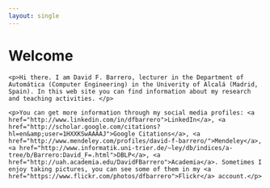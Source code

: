 ```yaml
---
layout: single
---
```


<div class="home">
    <h1>Welcome</h1>
    
    <p>Hi there. I am David F. Barrero, lecturer in the Department of Automática (Computer Engineering) in the Univerity of Alcalá (Madrid, Spain). In this web site you can find information about my research and teaching activities. </p>

    <p>You can get more information through my social media profiles: <a href="http://www.linkedin.com/in/dfbarrero">LinkedIn</a>, <a href="http://scholar.google.com/citations?hl=en&amp;user=1HXXKSwAAAAJ">Google Citations</a>, <a href="http://www.mendeley.com/profiles/david-f-barrero/">Mendeley</a>, <a href="http://www.informatik.uni-trier.de/~ley/db/indices/a-tree/b/Barrero:David_F=.html">DBLP</a>, <a href="http://uah.academia.edu/DavidFBarrero">Academia</a>. Sometimes I enjoy taking pictures, you can see some of them in my <a href="https://www.flickr.com/photos/dfbarrero">Flickr</a> account.</p>

</div>
